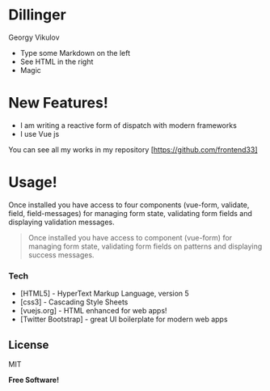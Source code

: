# Dillinger



Georgy Vikulov 

  - Type some Markdown on the left
  - See HTML in the right
  - Magic

# New Features!

  - I am writing a reactive form of dispatch with modern frameworks
  - I use Vue js

You can see all my works in my repository  [https://github.com/frontend33]

# Usage!
Once installed you have access to four components (vue-form, validate, field, field-messages) for managing form state, validating form fields and displaying validation messages.


> Once installed you have access to component (vue-form) for managing form state, 
> validating form fields on  patterns and displaying success messages.


### Tech
* [HTML5] - HyperText Markup Language, version 5
* [css3] - Cascading Style Sheets
* [vuejs.org] - HTML enhanced for web apps!
* [Twitter Bootstrap] - great UI boilerplate for modern web apps


License
----
MIT

**Free Software!**
